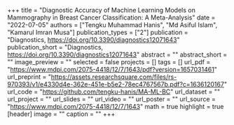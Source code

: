 +++
title = "Diagnostic Accuracy of Machine Learning Models on Mammography in Breast Cancer Classification: A Meta-Analysis"
date = "2022-07-05"
authors = ["Tengku Muhammad Hanis", "Md Asiful Islam", "Kamarul Imran Musa"]
publication_types = ["2"]
publication = "Diagnostics, https://doi.org/10.3390/diagnostics12071643"
publication_short = "Diagnostics, https://doi.org/10.3390/diagnostics12071643"
abstract = ""
abstract_short = ""
image_preview = ""
selected = false
projects = []
tags = []
url_pdf = "https://www.mdpi.com/2075-4418/12/7/1643/pdf?version=1657031461"
url_preprint = "https://assets.researchsquare.com/files/rs-970393/v1/e4330d4e-362e-451e-b5e2-78ec4767567b.pdf?c=1636120167"
url_code = "https://github.com/tengku-hanis/MA-ML-BC"
url_dataset = ""
url_project = ""
url_slides = ""
url_video = ""
url_poster = ""
url_source = "https://www.mdpi.com/2075-4418/12/7/1643"
math = true
highlight = true
[header]
image = ""
caption = ""
+++
